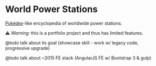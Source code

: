 # World Power Stations

[Pokédex](https://pokedex.org)-like encyclopedia of worldwide power stations.

⚠️ _Warning:_ this is a portfolio project and thus has limited features.

@todo talk about its goal (showcase skill - work w/ legacy code, progressive upgrade)

@todo talk about ~2015 FE stack (AngularJS FE w/ Bootstrap 3 & gulp)
